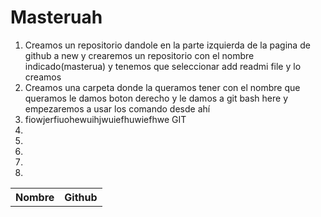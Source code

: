 # Masteruah
<ol>
  <li>Creamos un repositorio dandole en la parte izquierda de la pagina de github a new y crearemos un repositorio con el nombre indicado(masterua) y tenemos que seleccionar add readmi file y lo creamos</li>
  <li>Creamos una carpeta donde la queramos tener con el nombre que queramos le damos boton derecho y le damos a git bash here y empezaremos a usar los comando desde ahí</li>
  <li>fiowjerfiuohewuihjwuiefhuwiefhwe GIT
  <li></li>
  <li></li>
  <li></li>
  <li></li>
  <li></li>
</ol>

<table>
<tr>
<th>Nombre</th>
<th>Github</th>
</tr>
</table>
